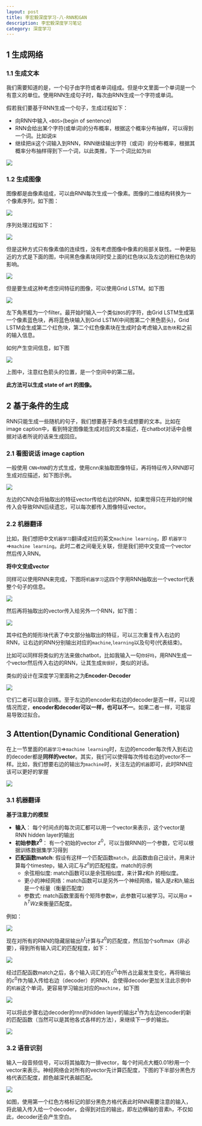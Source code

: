 ```yaml
---
layout: post
title: 李宏毅深度学习-八-RNN和GAN
description: 李宏毅深度学习笔记
category: 深度学习
---
```

## 1 生成网络

### 1.1 生成文本

我们需要知道的是，一个句子由字符或者单词组成。但是中文里面一个单词是一个有意义的单位。使用RNN生成句子时，每次由RNN生成一个字符或单词。

假若我们要基于RNN生成一个句子，生成过程如下：

+ 向RNN中输入 `<BOS>`(begin of sentence)
+ RNN会给出某个字符(或单词)的分布概率，根据这个概率分布抽样，可以得到一个词。比如说`床`
+ 继续把`床`这个词输入到RNN，RNN继续输出字符（或词）的分布概率，根据其概率分布抽样得到下一个词，以此类推，下一个词比如为`前`

![](/images/rnn_and_gan1.jpg)

### 1.2 生成图像

图像都是由像素组成，可以由RNN每次生成一个像素。图像的二维结构转换为一个像素序列，如下图：


![](/images/rnn_and_gan2.jpg)

序列处理过程如下：

![](/images/rnn_and_gan3.jpg)

但是这种方式只有像素值的连续性，没有考虑图像中像素的局部关联性。一种更贴近的方式是下面的图，中间黑色像素块同时受上面的红色块以及左边的粉红色块的影响。

![](/images/rnn_and_gan4.jpg)

但是要生成这种考虑空间特征的图像，可以使用Grid LSTM。如下图

![](/images/rnn_and_gan5.jpg)

左下角黑框为一个filter。最开始时输入一个类似`BOS`的字符，由Grid LSTM生成第一个像素蓝色块，再将蓝色块输入到Grid LSTM(中间图第二个黑色箭头)，Grid LSTM会生成第二个红色块，第二个红色像素块在生成时会考虑输入`蓝色块`和之前的输入信息。

如何产生空间信息，如下图

![](/images/rnn_and_gan6.jpg)

上图中，注意红色箭头的位置，是一个空间中的第二层。

**此方法可以生成 state of art 的图像。**


## 2  基于条件的生成

RNN只能生成一些随机的句子，我们想要基于条件生成想要的文本。比如在 image caption中，看到特定图像能生成对应的文本描述，在chatbot对话中会根据对话者所说的话来生成回应。

### 2.1 看图说话 image caption

一般使用 `CNN+RNN`的方式生成，使用cnn来抽取图像特征，再将特征传入RNN即可生成对应描述，如下图示例。

![](/images/rnn_and_gan7.jpg)

左边的CNN会将抽取出的特征vector传给右边的RNN，如果觉得只在开始的时候传入会导致RNN后续遗忘，可以每次都传入图像特征vector。


### 2.2 机器翻译

比如，我们想把中文`机器学习`翻译成对应的英文`machine learning`，即 `机器学习`$\Rightarrow$`machine learning`。此时二者之间毫无关联，但是我们把中文变成一个vector然后传入RNN。

**将中文变成vector**

同样可以使用RNN来完成，下图将`机器学习`这四个字用RNN抽取出一个vector代表整个句子的信息。

![](/images/rnn_and_gan8.jpg)

然后再将抽取出的vector传入给另外一个RNN，如下图：

![](/images/rnn_and_gan9.jpg)

其中红色的矩形块代表了中文部分抽取出的特征，可以三次重复传入右边的RNN，让右边的RNN分别输出对应的`machine`,`learning`以及句号(代表结束)。

比如可以同样将类似的方法来做chatbot，比如我输入一句`你好吗`，用RNN生成一个vector然后传入右边的RNN，让其生成`我很好`，类似的对话。

类似的设计在深度学习里面称之为**Encoder-Decoder**

![](/images/rnn_and_gan9.jpg)

它们二者可以联合训练。至于左边的encoder和右边的decoder是否一样，可以视情况而定，**encoder和decoder可以一样，也可以不一**。如果二者一样，可能容易导致过拟合。



## 3 Attention(Dynamic  Conditional Generation)

在上一节里面的`机器学习`$\Rightarrow$`machine learning`时，左边的encoder每次传入到右边的decoder都是**同样的vector**。其实，我们可以使得每次传给右边的vector不一样。比如，我们想要右边的输出为`machine`时，关注左边的`机器`即可，此时RNN应该可以更好的掌握

![](/images/rnn_and_gan11.jpg)

### 3.1  机器翻译

**基于注意力的模型**

+ **输入**： 每个时间点的每次词汇都可以用一个vector来表示，这个vector是RNN hidden layer的输出
+ **初始参数$z^0$**： 有一个初始的vector $z^0$，可以当做RNN的一个参数，它可以根据训练数据集学习得到
+ **匹配函数match**: 假设有这样一个匹配函数`match`，此函数由自己设计。用来计算每个timestep，输入词汇与$z^n$的匹配程度。match的示例
  + 余弦相似度: match函数可以是余弦相似度，来计算$z$和$h$ 的相似度。
  + 更小的神经网络：match函数可以是另外一个神经网络，输入是$z$和$h$,输出是一个标量（衡量匹配度）
  + 参数式: match函数里面有个矩阵参数$w$，此参数可以被学习。可以用$\alpha = h^TWz$来衡量匹配度。

例如：

![](/images/rnn_and_gan12.jpg)

现在对所有的RNN的隐藏层输出$h^t$计算与$z^0$的匹配度，然后加个softmax（非必要），得到所有输入词汇的匹配程度，如下：

![](/images/rnn_and_gan13.jpg)

经过匹配函数match之后，各个输入词汇的在$c^0$中所占比最发生变化，再将输出的$c^0$作为输入传给右边（decoder）的RNN，会使得decoder更加关注此示例中的`机器`这个单词，更容易学习输出对应的`machine`，如下图

![](/images/rnn_and_gan14.jpg)

可以将此步骤右边decoder的rnn的hidden layer的输出$z^1$作为左边encoder的新的匹配函数（当然可以是其他各式各样的方法），来继续下一步的输出。

![](/images/rnn_and_gan15.jpg)

### 3.2 语音识别

输入一段音频信号，可以将其抽取为一排vector，每个时间点大概0.01秒用一个vector来表示。神经网络会对所有的vector先计算匹配度，下图的下半部分黑色方格代表匹配度，颜色越深代表越匹配。

![](/images/rnn_and_gan16.jpg)

如图，使用第一个红色方格标记的部分黑色方格代表此时RNN需要注意的输入，将此输入传入给一个decoder，会得到对应的输出，即左边横轴的音素`h`，不仅如此，decoder还会产生空白。










































